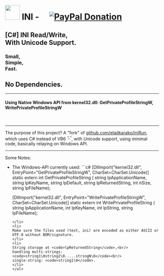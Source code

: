 <h1><img width="48" height="48" alt="" src="ini/icon.ico"/> INI - &nbsp; &nbsp; <a href="https://paypal.me/e1adkarak0" ok><img src="https://www.paypalobjects.com/webstatic/mktg/Logo/pp-logo-100px.png" alt="PayPal Donation" ok></a></h1>
<h2>[C#] INI Read/Write,<br/>With Unicode Support.</h2>
<h3>Small, <br/>Simple, <br/>Fast.</h3>
<h2>No Dependencies.</h2>
<hr/>
<h4>Using Native Windows API from kernel32.dll: GetPrivateProfileStringW, WritePrivateProfileStringW</h4>

<br/>
<hr/>

The purpose of this project?
A "fork" of <a href="https://github.com/eladkarako/iniRun/">github.com/eladkarako/iniRun</a>,<br/>
which uses C# instead of VB6 <sup><em>^_^</em></sup>, with Unicode support, using minimal code, basically relaying on Windows API.

<hr/>
Some Notes:


<ul>
<li>The Windows-API currently used:
```c#
[DllImport("kernel32.dll", EntryPoint="GetPrivateProfileStringW", CharSet=CharSet.Unicode)]
static extern int GetPrivateProfileString ( 
	 string lpApplicationName,
	 string lpKeyName,
	 string lpDefault,
	 string lpReturnedString,
	 int nSize,
	 string lpFileName);

[DllImport("kernel32.dll", EntryPoint="WritePrivateProfileStringW", CharSet=CharSet.Unicode)]
static extern int WritePrivateProfileString ( 
	 string lpApplicationName,
	 int lpKeyName,
	 int lpString,
	 string lpFileName);
```
</li>
<li>
Make sure the files used (text, ini) are encoded as either ASCII or UTF-8 without BOM/signature.
</li>
<li>
String storage at <code>lpReturnedString</code>,<br/>
handling multi-strings: <code>string1\0string2\0.....stringN\0</code><br/>
single-string: <code>string1\0</code>.
</li>
</ul>
